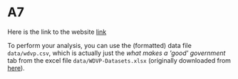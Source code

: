 # A7
Here is the link to the website [link](https://info201b-w19.github.io/a7-hwbao/)

To perform your analysis, you can use the (formatted) data file `data/wdvp.csv`, which is actually just the _what makes a 'good' government_ tab from the excel file `data/WDVP-Datasets.xlsx` (originally downloaded from [here](https://wdvp.worldgovernmentsummit.org/)).
